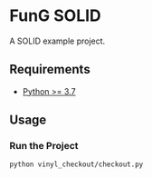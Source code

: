 # FunG SOLID

A SOLID example project.

## Requirements

- [Python >= 3.7](https://www.python.org/downloads/)

## Usage

### Run the Project

```sh
python vinyl_checkout/checkout.py
```
